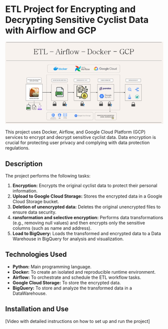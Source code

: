 # ETL Project for Encrypting and Decrypting Sensitive Cyclist Data with Airflow and GCP

![Representación del proyecto](imagen.png)

This project uses Docker, Airflow, and Google Cloud Platform (GCP) services to encrypt and decrypt sensitive cyclist data. Data encryption is crucial for protecting user privacy and complying with data protection regulations.

## Description

The project performs the following tasks:

1. **Encryption:** Encrypts the original cyclist data to protect their personal information.
2. **Upload to Google Cloud Storage:** Stores the encrypted data in a Google Cloud Storage bucket.
3. **Deletion of unencrypted data:** Deletes the original unencrypted files to ensure data security.
4. **ransformation and selective encryption:** Performs data transformations (e.g., removing null values) and then encrypts only the sensitive columns (such as name and address).
5. **Load to BigQuery:** Loads the transformed and encrypted data to a Data Warehouse in BigQuery for analysis and visualization.

## Technologies Used

* **Python:** Main programming language.
* **Docker:** To create an isolated and reproducible runtime environment.
* **Airflow:** To orchestrate and schedule the ETL workflow tasks.
* **Google Cloud Storage:** To store the encrypted data.
* **BigQuery:** To store and analyze the transformed data in a DataWarehouse.

## Installation and Use

[Video with detailed instructions on how to set up and run the project]


